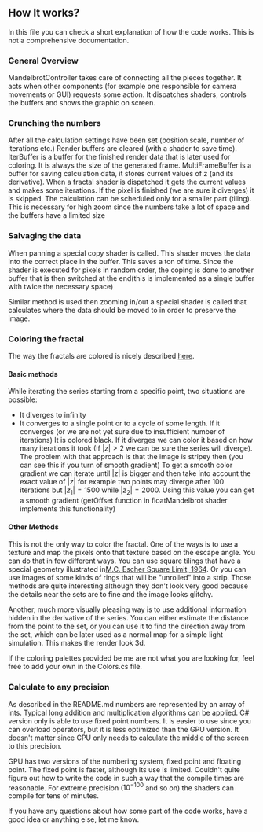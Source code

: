 ## How It works?

In this file you can check a short explanation of how the code works.
This is not a comprehensive documentation.

### General Overview

MandelbrotController takes care of connecting all the pieces together. It acts when other components (for example one responsible for camera movements or GUI) requests some action. It dispatches shaders, controls the buffers and shows the graphic on screen.

### Crunching the numbers

After all the calculation settings have been set (position scale, number of iterations etc.) Render buffers are cleared (with a shader to save time). IterBuffer is a buffer for the finished render data that is later used for coloring. It is always the size of the generated frame. MultiFrameBuffer is a buffer for saving calculation data, it stores current values of z (and its derivative). When a fractal shader is dispatched it gets the current values and makes some iterations. If the pixel is finished (we are sure it diverges) it is skipped. The calculation can be scheduled only for a smaller part (tiling). This is necessary for high zoom since the numbers take a lot of space and the buffers have a limited size

### Salvaging the data

When panning a special copy shader is called. This shader moves the data into the correct place in the buffer. This saves a ton of time. Since the shader is executed for pixels in random order, the coping is done to another buffer that is then switched at the end(this is implemented as a single buffer with twice the necessary space)

Similar method is used then zooming in/out a special shader is called that calculates where the data should be moved to in order to preserve the image.

### Coloring the fractal

The way the fractals are colored is nicely described [here](https://www.math.univ-toulouse.fr/~cheritat/wiki-draw/index.php/Mandelbrot_set).

#### Basic methods

While iterating the series starting from a specific point, two situations are possible:

- It diverges to infinity
- It converges to a single point or to a cycle of some length.
  If it converges (or we are not yet sure due to insufficient number of iterations) It is colored black.
  If it diverges we can color it based on how many iterations it took (If $|z| > 2$ we can be sure the series will diverge).
  The problem with that approach is that the image is stripey then (you can see this if you turn of smooth gradient) To get a smooth color gradient we can iterate until $|z|$ is bigger and then take into account the exact value of $|z|$ for example two points may diverge after 100 iterations but $|z_1|=1500$ while $|z_2|=2000$. Using this value you can get a smooth gradient (getOffset function in floatMandelbrot shader implements this functionality)

#### Other Methods

This is not the only way to color the fractal. One of the ways is to use a texture and map the pixels onto that texture based on the escape angle. You can do that in few different ways. You can use square tilings that have a special geometry illustrated in[M.C. Escher Square Limit, 1964](https://www.nga.gov/collection/art-object-page.135604.html).
Or you can use images of some kinds of rings that will be "unrolled" into a strip.
Those methods are quite interesting although they don't look very good because the details near the sets are to fine and the image looks glitchy.

Another, much more visually pleasing way is to use additional information hidden in the derivative of the series. You can either estimate the distance from the point to the set, or you can use it to find the direction away from the set, which can be later used as a normal map for a simple light simulation. This makes the render look 3d.

If the coloring palettes provided be me are not what you are looking for, feel free to add your own in the Colors.cs file.

### Calculate to any precision

As described in the README.md numbers are represented by an array of ints. Typical long addition and multiplication algorithms can be applied. C# version only is able to use fixed point numbers. It is easier to use since you can overload operators, but it is less optimized than the GPU version. It doesn't matter since CPU only needs to calculate the middle of the screen to this precision.

GPU has two versions of the numbering system, fixed point and floating point. The fixed point is faster, although Its use is limited. Couldn't quite figure out how to write the code in such a way that the compile times are reasonable.
For extreme precision ($10^{-100}$ and so on) the shaders can compile for tens of minutes.

If you have any questions about how some part of the code works, have a good idea or anything else, let me know.
